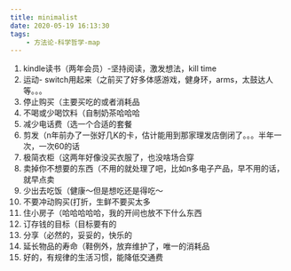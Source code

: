 ```yaml
---
title: minimalist
date: 2020-05-19 16:13:30
tags:
    - 方法论-科学哲学-map
---
```

1. kindle读书（两年会员）-坚持阅读，激发想法，kill time 
2. 运动- switch用起来（之前买了好多体感游戏，健身环，arms，太鼓达人等。。。
3. 停止购买（主要买吃的或者消耗品
4. 不喝或少喝饮料（自制奶茶哈哈哈
5. 减少电话费（选一个合适的套餐
6. 剪发（n年前办了一张好几K的卡，估计能用到那家理发店倒闭了。。。半年一次，一次60的话
7. 极简衣柜（这两年好像没买衣服了，也没啥场合穿
8. 卖掉你不想要的东西（不用的就处理了吧，比如n多电子产品，早不用的话，就早点卖
9. 少出去吃饭（健康～但是想吃还是得吃～
10. 不要冲动购买(打折，生鲜不要买太多
11. 住小房子（哈哈哈哈哈，我的开间也放不下什么东西
12. 订存钱的目标（目标要有的
13. 分享（必然的，妥妥的，快乐的
14. 延长物品的寿命（鞋例外，放弃维护了，唯一的消耗品
15. 好的，有规律的生活习惯，能降低交通费